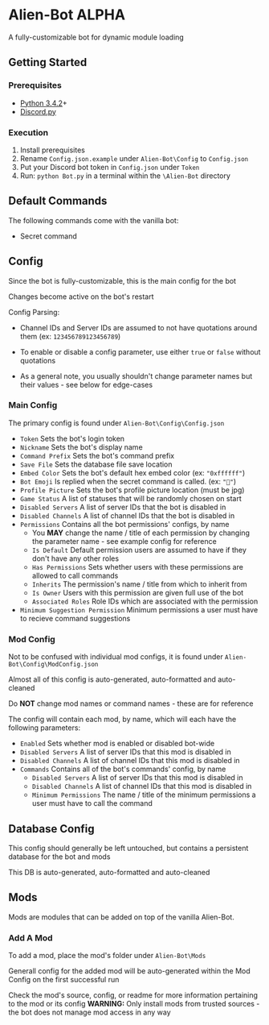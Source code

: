 # Alien-Bot ALPHA
A fully-customizable bot for dynamic module loading
## Getting Started
### Prerequisites
* [Python 3.4.2](https://www.python.org/downloads/release/python-342/)+
* [Discord.py](https://github.com/Rapptz/discord.py)
### Execution
1. Install prerequisites
2. Rename `Config.json.example` under `Alien-Bot\Config` to `Config.json`
3. Put your Discord bot token in `Config.json` under `Token`
4. Run: `python Bot.py` in a terminal within the `\Alien-Bot` directory
## Default Commands
The following commands come with the vanilla bot:
* Secret command
## Config
Since the bot is fully-customizable, this is the main config for the bot

Changes become active on the bot's restart

Config Parsing:
* Channel IDs and Server IDs are assumed to not have quotations around them (ex: `123456789123456789`)

* To enable or disable a config parameter, use either `true` or `false` without quotations

* As a general note, you usually shouldn't change parameter names but their values - see below for edge-cases
### Main Config
The primary config is found under `Alien-Bot\Config\Config.json`
* `Token` Sets the bot's login token
* `Nickname` Sets the bot's display name
* `Command Prefix` Sets the bot's command prefix
* `Save File` Sets the database file save location
* `Embed Color` Sets the bot's default hex embed color (ex: `"0xffffff"`)
* `Bot Emoji` Is replied when the secret command is called. (ex: `"🥝"`)
* `Profile Picture` Sets the bot's profile picture location (must be jpg)
* `Game Status` A list of statuses that will be randomly chosen on start
* `Disabled Servers` A list of server IDs that the bot is disabled in
* `Disabled Channels` A list of channel IDs that the bot is disabled in
* `Permissions` Contains all the bot permissions' configs, by name
   * You **MAY** change the name / title of each permission by changing the parameter name - see example config for reference
   * `Is Default` Default permission users are assumed to have if they don't have any other roles
   * `Has Permissions` Sets whether users with these permissions are allowed to call commands
   * `Inherits` The permission's name / title from which to inherit from 
   * `Is Owner` Users with this permission are given full use of the bot
   * `Associated Roles` Role IDs which are associated with the permission
* `Minimum Suggestion Permission` Minimum permissions a user must have to recieve command suggestions
### Mod Config
Not to be confused with individual mod configs, it is found under `Alien-Bot\Config\ModConfig.json`

Almost all of this config is auto-generated, auto-formatted and auto-cleaned 

Do **NOT** change mod names or command names - these are for reference

The config will contain each mod, by name, which will each have the following parameters:
* `Enabled` Sets whether mod is enabled or disabled bot-wide
* `Disabled Servers` A list of server IDs that this mod is disabled in
* `Disabled Channels` A list of channel IDs that this mod is disabled in
* `Commands` Contains all of the bot's commands' config, by name
   * `Disabled Servers` A list of server IDs that this mod is disabled in
   * `Disabled Channels` A list of channel IDs that this mod is disabled in
   * `Minimum Permissions` The name / title of the minimum permissions a user must have to call the command 
## Database Config
This config should generally be left untouched, but contains a persistent database for the bot and mods

This DB is auto-generated, auto-formatted and auto-cleaned
## Mods
Mods are modules that can be added on top of the vanilla Alien-Bot.
### Add A Mod
To add a mod, place the mod's folder under `Alien-Bot\Mods`

Generall config for the added mod will be auto-generated within the Mod Config on the first successful run

Check the mod's source, config, or readme for more information pertaining to the mod or its config
**WARNING:** Only install mods from trusted sources - the bot does not manage mod access in any way
